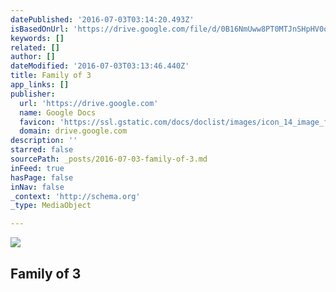 ```yaml
---
datePublished: '2016-07-03T03:14:20.493Z'
isBasedOnUrl: 'https://drive.google.com/file/d/0B16NmUww8PT0MTJnSHpHV0o1MWc/view'
keywords: []
related: []
author: []
dateModified: '2016-07-03T03:13:46.440Z'
title: Family of 3
app_links: []
publisher:
  url: 'https://drive.google.com'
  name: Google Docs
  favicon: 'https://ssl.gstatic.com/docs/doclist/images/icon_14_image_favicon.ico'
  domain: drive.google.com
description: ''
starred: false
sourcePath: _posts/2016-07-03-family-of-3.md
inFeed: true
hasPage: false
inNav: false
_context: 'http://schema.org'
_type: MediaObject

---
```

<article style=""><img src="https://lh5.googleusercontent.com/x7ycoeKMtNu7N_WVdepfY-T5CBTJExvAhOiFbHnD0daFeoT8VkqknQ=w1200-h630-p" /><h1>Family of 3</h1></article>